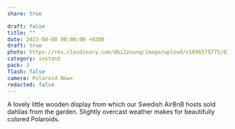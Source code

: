 ```yaml
---
share: true

draft: false
title: ""
date: 2023-08-08 00:00:00 +0200
draft: true
photo: https://res.cloudinary.com/dbi2zounq/image/upload/v1696575775/019_rqdx9s.jpg
category: instant
pack: 3
flash: false
camera: Polaroid Now+
redacted: false
---
```


A lovely little wooden display from which our Swedish AirBnB hosts sold dahlias from the garden. Slightly overcast weather makes for beautifully colored Polaroids.
